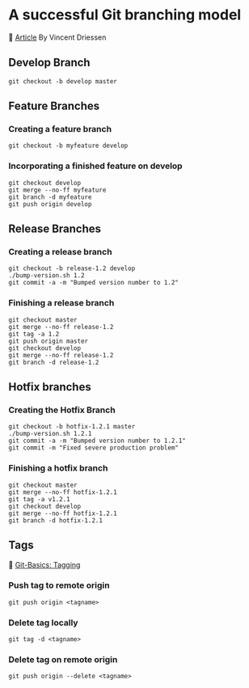 # A successful Git branching model

:link: [Article](https://nvie.com/posts/a-successful-git-branching-model/) By Vincent Driessen

## Develop Branch

```shell
git checkout -b develop master
```

## Feature Branches

### Creating a feature branch

```shell
git checkout -b myfeature develop
```

### Incorporating a finished feature on develop

```shell
git checkout develop
git merge --no-ff myfeature
git branch -d myfeature
git push origin develop
```

## Release Branches

### Creating a release branch

```shell
git checkout -b release-1.2 develop
./bump-version.sh 1.2
git commit -a -m "Bumped version number to 1.2"
```

### Finishing a release branch

```shell
git checkout master
git merge --no-ff release-1.2
git tag -a 1.2
git push origin master
git checkout develop
git merge --no-ff release-1.2
git branch -d release-1.2
```

## Hotfix branches

### Creating the Hotfix Branch

```shell
git checkout -b hotfix-1.2.1 master
./bump-version.sh 1.2.1
git commit -a -m "Bumped version number to 1.2.1"
git commit -m "Fixed severe production problem"
```

### Finishing a hotfix branch

```shell
git checkout master
git merge --no-ff hotfix-1.2.1
git tag -a v1.2.1
git checkout develop
git merge --no-ff hotfix-1.2.1
git branch -d hotfix-1.2.1
```

## Tags

:link: [Git-Basics: Tagging](https://git-scm.com/book/en/v2/Git-Basics-Tagging)

### Push tag to remote origin

```shell
git push origin <tagname>
```

### Delete tag locally

```shell
git tag -d <tagname>
```

### Delete tag on remote origin

```shell
git push origin --delete <tagname>
```
